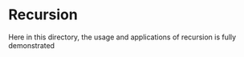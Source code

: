 # Recursion

Here in this directory, the usage and applications of 
recursion is fully demonstrated
